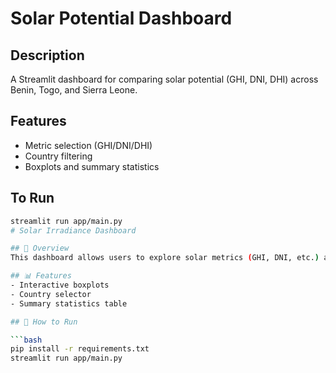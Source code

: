 # Solar Potential Dashboard

## Description
A Streamlit dashboard for comparing solar potential (GHI, DNI, DHI) across Benin, Togo, and Sierra Leone.

## Features
- Metric selection (GHI/DNI/DHI)
- Country filtering
- Boxplots and summary statistics

## To Run
```bash
streamlit run app/main.py
# Solar Irradiance Dashboard

## 🚀 Overview
This dashboard allows users to explore solar metrics (GHI, DNI, etc.) across Benin, Togo, and Sierra Leone.

## 📊 Features
- Interactive boxplots
- Country selector
- Summary statistics table

## 🔧 How to Run

```bash
pip install -r requirements.txt
streamlit run app/main.py
